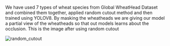 We have used 7 types of wheat species from Global WheatHead Dataset and combined them together, applied random cutout method and then trained using YOLOV8. 
By masking the wheatheads we are giving our model a partial view of the wheatheads so that out models learns about the occlusion.
This is the image after using random cutout

![random_cutout](https://github.com/user-attachments/assets/1270278a-4e5b-46cb-8343-67a7da31cbbe)
